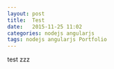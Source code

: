 ```yaml
---
layout: post
title:  Test
date:   2015-11-25 11:02
categories: nodejs angularjs 
tags: nodejs angularjs Portfolio
---
```


test zzz
